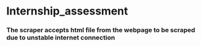 # Internship_assessment
### The scraper accepts html file from the webpage to be scraped due to unstable internet connection
